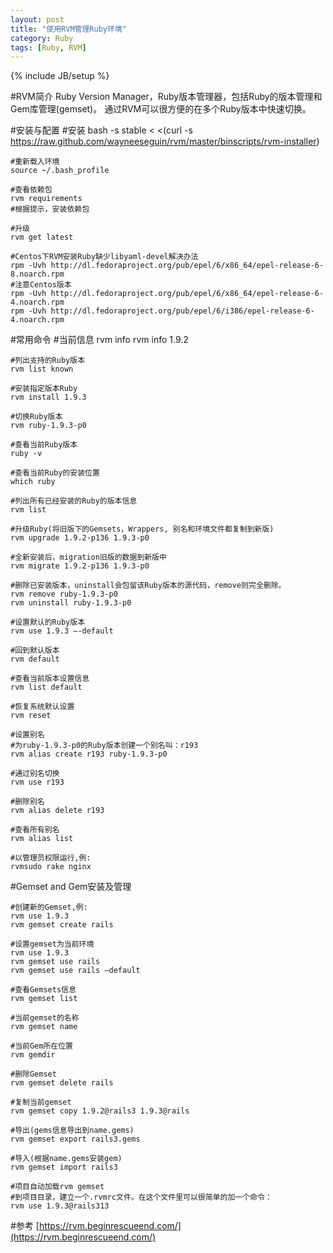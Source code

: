 ```yaml
---
layout: post
title: "使用RVM管理Ruby环境"
category: Ruby
tags: [Ruby, RVM]
---
```

{% include JB/setup %}

#RVM简介
Ruby Version Manager，Ruby版本管理器，包括Ruby的版本管理和Gem库管理(gemset)。 通过RVM可以很方便的在多个Ruby版本中快速切换。


#安装与配置
	#安装
	bash -s stable < <(curl -s https://raw.github.com/wayneeseguin/rvm/master/binscripts/rvm-installer)


	#重新载入环境
	source ~/.bash_profile

	#查看依赖包
	rvm requirements
	#根据提示，安装依赖包

	#升级
	rvm get latest

	#Centos下RVM安装Ruby缺少libyaml-devel解决办法
	rpm -Uvh http://dl.fedoraproject.org/pub/epel/6/x86_64/epel-release-6-8.noarch.rpm
	#注意Centos版本
	rpm -Uvh http://dl.fedoraproject.org/pub/epel/6/x86_64/epel-release-6-4.noarch.rpm
	rpm -Uvh http://dl.fedoraproject.org/pub/epel/6/i386/epel-release-6-4.noarch.rpm
	
#常用命令
	#当前信息
	rvm info
	rvm info 1.9.2

	#列出支持的Ruby版本
	rvm list known

	#安装指定版本Ruby
	rvm install 1.9.3

	#切换Ruby版本
	rvm ruby-1.9.3-p0

	#查看当前Ruby版本
	ruby -v

	#查看当前Ruby的安装位置
	which ruby

	#列出所有已经安装的Ruby的版本信息
	rvm list

	#升级Ruby(将旧版下的Gemsets，Wrappers, 别名和环境文件都复制到新版)
	rvm upgrade 1.9.2-p136 1.9.3-p0

	#全新安装后，migration旧版的数据到新版中
	rvm migrate 1.9.2-p136 1.9.3-p0

	#删除已安装版本，uninstall会包留该Ruby版本的源代码，remove则完全删除。
	rvm remove ruby-1.9.3-p0
	rvm uninstall ruby-1.9.3-p0

	#设置默认的Ruby版本
	rvm use 1.9.3 –-default

	#回到默认版本
	rvm default

	#查看当前版本设置信息
	rvm list default

	#恢复系统默认设置
	rvm reset

	#设置别名
	#为ruby-1.9.3-p0的Ruby版本创建一个别名叫：r193
	rvm alias create r193 ruby-1.9.3-p0

	#通过别名切换
	rvm use r193

	#删除别名
	rvm alias delete r193

	#查看所有别名
	rvm alias list

	#以管理员权限运行,例:
	rvmsudo rake nginx

#Gemset and Gem安装及管理

	#创建新的Gemset,例:
	rvm use 1.9.3
	rvm gemset create rails

	#设置gemset为当前环境
	rvm use 1.9.3
	rvm gemset use rails
	rvm gemset use rails –default 

	#查看Gemsets信息
	rvm gemset list

	#当前gemset的名称
	rvm gemset name

	#当前Gem所在位置
	rvm gemdir

	#删除Gemset
	rvm gemset delete rails

	#复制当前gemset
	rvm gemset copy 1.9.2@rails3 1.9.3@rails

	#导出(gems信息导出到name.gems)
	rvm gemset export rails3.gems  
 
	#导入(根据name.gems安装gem)
	rvm gemset import rails3   

	#项目自动加载rvm gemset
	#到项目目录，建立一个.rvmrc文件。在这个文件里可以很简单的加一个命令：
	rvm use 1.9.3@rails313



#参考
[https://rvm.beginrescueend.com/](https://rvm.beginrescueend.com/)